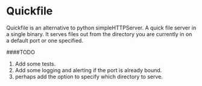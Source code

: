 # Quickfile 
Quickfile is an alternative to python simpleHTTPServer. A quick file server in a single binary.
It serves files out from the directory you are currently in on a default port or one specified.

####TODO
1. Add some tests.
1. Add some logging and alerting if the port is already bound.
1. perhaps add the option to specify which directory to serve.
